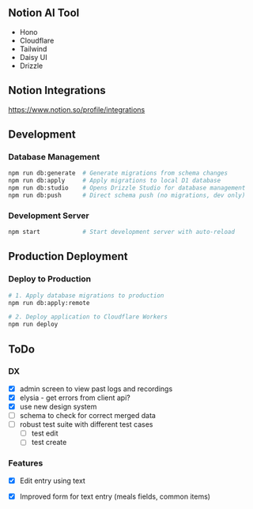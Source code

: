 ## Notion AI Tool

- Hono
- Cloudflare
- Tailwind
- Daisy UI
- Drizzle

## Notion Integrations
https://www.notion.so/profile/integrations

## Development

### Database Management
```bash
npm run db:generate  # Generate migrations from schema changes
npm run db:apply     # Apply migrations to local D1 database
npm run db:studio    # Opens Drizzle Studio for database management
npm run db:push      # Direct schema push (no migrations, dev only)
```

### Development Server
```bash
npm start            # Start development server with auto-reload
```

## Production Deployment

### Deploy to Production    
```bash
# 1. Apply database migrations to production
npm run db:apply:remote

# 2. Deploy application to Cloudflare Workers
npm run deploy
```

## ToDo

### DX
- [x] admin screen to view past logs and recordings
- [x] elysia - get errors from client api?
- [x] use new design system
- [ ] schema to check for correct merged data
- [ ] robust test suite with different test cases
    - [ ] test edit
    - [ ] test create

### Features
- [x] Edit entry using text
- [x] Improved form for text entry (meals fields, common items)


